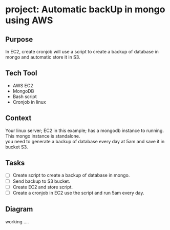 # project: Automatic backUp in mongo using AWS
## Purpose
In EC2, create cronjob will use a script to create a backup of database in mongo and automatic store it in S3.

## Tech Tool
- AWS EC2
- MongoDB
- Bash script
- Cronjob in linux 

## Context
Your linux server; EC2 in this example; has a mongodb instance to running. This mongo instance is standalone. <br>
you need to generate a backup of database every day at 5am and save it in bucket S3.

## Tasks
- [ ] Create script to create a backup of database in mongo.
- [ ] Send backup to S3 bucket.
- [ ] Create EC2 and store script.
- [ ] Create a cronjob in EC2 use the script and run 5am every day.

## Diagram

working ....
